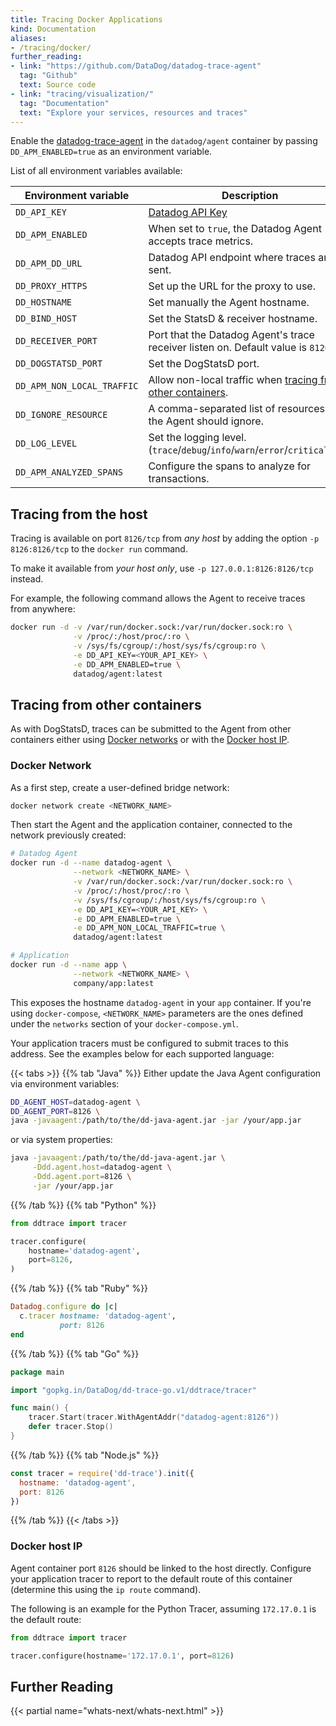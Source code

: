 ```yaml
---
title: Tracing Docker Applications
kind: Documentation
aliases:
- /tracing/docker/
further_reading:
- link: "https://github.com/DataDog/datadog-trace-agent"
  tag: "Github"
  text: Source code
- link: "tracing/visualization/"
  tag: "Documentation"
  text: "Explore your services, resources and traces"
---
```


Enable the [datadog-trace-agent][1] in the `datadog/agent` container by passing `DD_APM_ENABLED=true` as an environment variable.

List of all environment variables available:

| Environment variable       | Description                                                                                   |
| ------                     | ------                                                                                        |
| `DD_API_KEY`               | [Datadog API Key][2]                                                                          |
| `DD_APM_ENABLED`           | When set to `true`, the Datadog Agent accepts trace metrics.                                  |
| `DD_APM_DD_URL`            | Datadog API endpoint where traces are sent.                                                   |
| `DD_PROXY_HTTPS`           | Set up the URL for the proxy to use.                                                          |
| `DD_HOSTNAME`              | Set manually the Agent hostname.                                                              |
| `DD_BIND_HOST`             | Set the StatsD & receiver hostname.                                                           |
| `DD_RECEIVER_PORT`         | Port that the Datadog Agent's trace receiver listen on. Default value is `8126`.              |
| `DD_DOGSTATSD_PORT`        | Set the DogStatsD port.                                                                       |
| `DD_APM_NON_LOCAL_TRAFFIC` | Allow non-local traffic when [tracing from other containers](#tracing-from-other-containers). |
| `DD_IGNORE_RESOURCE`       | A comma-separated list of resources that the Agent should ignore.                             |
| `DD_LOG_LEVEL`             | Set the logging level. (`trace`/`debug`/`info`/`warn`/`error`/`critical`/`off`)               |
| `DD_APM_ANALYZED_SPANS`    | Configure the spans to analyze for transactions.                                              |


## Tracing from the host

Tracing is available on port `8126/tcp` from *any host* by adding the option `-p 8126:8126/tcp` to the `docker run` command.

To make it available from *your host only*, use `-p 127.0.0.1:8126:8126/tcp` instead.

For example, the following command allows the Agent to receive traces from anywhere:

```bash
docker run -d -v /var/run/docker.sock:/var/run/docker.sock:ro \
              -v /proc/:/host/proc/:ro \
              -v /sys/fs/cgroup/:/host/sys/fs/cgroup:ro \
              -e DD_API_KEY=<YOUR_API_KEY> \
              -e DD_APM_ENABLED=true \
              datadog/agent:latest
```

## Tracing from other containers

As with DogStatsD, traces can be submitted to the Agent from other containers either using [Docker networks](#docker-network) or with the [Docker host IP](#host-ip).

### Docker Network

As a first step, create a user-defined bridge network:

```bash
docker network create <NETWORK_NAME>
```

Then start the Agent and the application container, connected to the network previously created:

```bash
# Datadog Agent
docker run -d --name datadog-agent \
              --network <NETWORK_NAME> \
              -v /var/run/docker.sock:/var/run/docker.sock:ro \
              -v /proc/:/host/proc/:ro \
              -v /sys/fs/cgroup/:/host/sys/fs/cgroup:ro \
              -e DD_API_KEY=<YOUR_API_KEY> \
              -e DD_APM_ENABLED=true \
              -e DD_APM_NON_LOCAL_TRAFFIC=true \
              datadog/agent:latest

# Application
docker run -d --name app \
              --network <NETWORK_NAME> \
              company/app:latest
```

This exposes the hostname `datadog-agent` in your `app` container.
If you're using `docker-compose`, `<NETWORK_NAME>` parameters are the ones defined under the `networks` section of your `docker-compose.yml`.

Your application tracers must be configured to submit traces to this address. See the examples below for each supported language:

{{< tabs >}}
{{% tab "Java" %}}
Either update the Java Agent configuration via environment variables:

```bash
DD_AGENT_HOST=datadog-agent \
DD_AGENT_PORT=8126 \
java -javaagent:/path/to/the/dd-java-agent.jar -jar /your/app.jar
```

or via system properties:

```bash
java -javaagent:/path/to/the/dd-java-agent.jar \
     -Ddd.agent.host=datadog-agent \
     -Ddd.agent.port=8126 \
     -jar /your/app.jar
```
{{% /tab %}}
{{% tab "Python" %}}
```python
from ddtrace import tracer

tracer.configure(
    hostname='datadog-agent',
    port=8126,
)
```
{{% /tab %}}
{{% tab "Ruby" %}}
```ruby
Datadog.configure do |c|
  c.tracer hostname: 'datadog-agent',
           port: 8126
end
```
{{% /tab %}}
{{% tab "Go" %}}
```go
package main

import "gopkg.in/DataDog/dd-trace-go.v1/ddtrace/tracer"

func main() {
    tracer.Start(tracer.WithAgentAddr("datadog-agent:8126"))
    defer tracer.Stop()
}
```
{{% /tab %}}
{{% tab "Node.js" %}}
```javascript
const tracer = require('dd-trace').init({
  hostname: 'datadog-agent',
  port: 8126
})
```
{{% /tab %}}
{{< /tabs >}}

### Docker host IP

Agent container port `8126` should be linked to the host directly.
Configure your application tracer to report to the default route of this container (determine this using the `ip route` command).

The following is an example for the Python Tracer, assuming `172.17.0.1` is the default route:

```python
from ddtrace import tracer

tracer.configure(hostname='172.17.0.1', port=8126)
```

## Further Reading

{{< partial name="whats-next/whats-next.html" >}}

[1]: https://github.com/DataDog/datadog-trace-agent
[2]: https://app.datadoghq.com/account/settings#api
